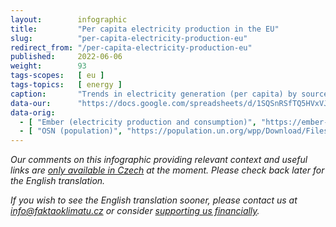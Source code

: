 ```yaml
---
layout:        infographic
title:         "Per capita electricity production in the EU"
slug:          "per-capita-electricity-production-eu"
redirect_from: "/per-capita-electricity-production-eu"
published:     2022-06-06
weight:        93
tags-scopes:   [ eu ]
tags-topics:   [ energy ]
caption:       "Trends in electricity generation (per capita) by source in 2000–2019, compared with electricity consumption in the EU countries and the UK. Expressed in kWh per capita per year."
data-our:      "https://docs.google.com/spreadsheets/d/1SQSnRSfTQ5HVxVJvwj4igfl22hyblYVjDo_INceKy4I"
data-orig:
  - [ "Ember (electricity production and consumption)", "https://ember-climate.org/project/data-global-electricity-review/" ]
  - [ "OSN (population)", "https://population.un.org/wpp/Download/Files/1_Indicators%20(Standard)/EXCEL_FILES/1_Population/WPP2019_POP_F01_1_TOTAL_POPULATION_BOTH_SEXES.xlsx" ]
---
```


_Our comments on this infographic providing relevant context and useful links are [only available in Czech](https://faktaoklimatu.cz/infografiky/elektrina-na-osobu-eu) at the moment. Please check back later for the English translation._

_If you wish to see the English translation sooner, please contact us at [info@faktaoklimatu.cz](mailto:info@faktaoklimatu.cz) or consider [supporting us financially](https://www.darujme.cz/projekt/1203742)._

